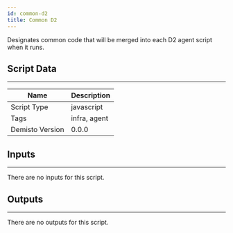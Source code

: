 ```yaml
---
id: common-d2
title: Common D2
---
```


Designates common code that will be merged into each D2 agent script when it runs.
## Script Data
---

| **Name** | **Description** |
| --- | --- |
| Script Type | javascript |
| Tags | infra, agent |
| Demisto Version | 0.0.0 |

## Inputs
---
There are no inputs for this script.

## Outputs
---
There are no outputs for this script.
